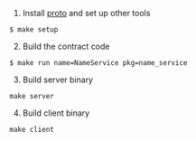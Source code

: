 1. Install [proto](https://github.com/golang/protobuf) and set up other tools

```
$ make setup
```

2. Build the contract code

```
$ make run name=NameService pkg=name_service
```

3. Build server binary

```
make server
```

4. Build client binary

```
make client
```